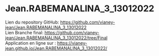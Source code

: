 # Jean.RABEMANALINA_3_13012022

Lien du repository GitHub: https://github.com/vianey-jean/Jean.RABEMANALINA_3_13012022<br>
Lien Branche final: https://github.com/vianey-jean/Jean.RABEMANALINA_3_13012022/tree/Final<br>
Application en ligne sur : https://vianey-jean.github.io/Jean.RABEMANALINA_3_13012022/<br>
